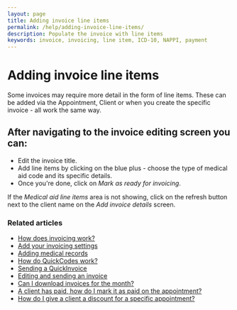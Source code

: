 ```yaml
---
layout: page
title: Adding invoice line items
permalink: /help/adding-invoice-line-items/
description: Populate the invoice with line items
keywords: invoice, invoicing, line item, ICD-10, NAPPI, payment
---
```


# Adding invoice line items

Some invoices may require more detail in the form of line items. These can be added via the Appointment, Client or when you create the specific invoice - all work the same way.

## After navigating to the invoice editing screen you can:

* Edit the invoice title.
* Add line items by clicking on the blue plus - choose the type of medical aid code and its specific details.
* Once you're done, click on *Mark as ready for invoicing*.

If the *Medical aid line items* area is not showing, click on the refresh button next to the client name on the *Add invoice details* screen.

### Related articles

* [How does invoicing work?](/help/how-does-invoicing-work)
* [Add your invoicing settings](/help/invoicing-settings)
* [Adding medical records](/help/adding-medical-records)
* [How do QuickCodes work?](/help/quickcodes)
* [Sending a QuickInvoice](quickinvoice)
* [Editing and sending an invoice](/help/edit-an-invoice)
* [Can I download invoices for the month?](/help/download-invoices)
* [A client has paid, how do I mark it as paid on the appointment?](/help/mark-as-paid)
* [How do I give a client a discount for a specific appointment?](/help/discount-appointment)
